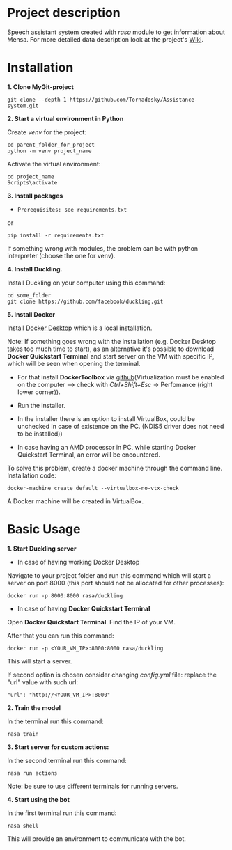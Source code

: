# Project description
Speech assistant system created with _rasa_ module to get information about Mensa.
For more detailed data description look at the project's [Wiki](https://github.com/Tornadosky/Assistance-system/wiki).

# Installation

**1. Clone MyGit-project**

```
git clone --depth 1 https://github.com/Tornadosky/Assistance-system.git
```

**2. Start a virtual environment in Python**

Create _venv_ for the project:
```
cd parent_folder_for_project
python -m venv project_name
```
Activate the virtual environment:
```
cd project_name
Scripts\activate
```
**3. Install packages**

- `Prerequisites: see requirements.txt`

or
```
pip install -r requirements.txt
```

If something wrong with modules, the problem can be with python interpreter (choose the one for venv).

**4. Install Duckling.** 

Install Duckling on your computer using this command:

```
cd some_folder
git clone https://github.com/facebook/duckling.git
```
**5. Install Docker**

Install [Docker Desktop](https://www.docker.com/) which is a local installation.

Note: If something goes wrong with the installation (e.g. Docker Desktop takes too much time to start), as an alternative it's possible to download **Docker Quickstart Terminal** and start server on the VM with specific IP, which will be seen when opening the terminal.

+ For that install **DockerToolbox** via [github](https://github.com/docker-archive/toolbox/releases)(Virtualization must be enabled on the computer --> check with _Ctrl+Shift+Esc_ -> Perfomance (right lower corner)).

+ Run the installer.

+ In the installer there is an option to install VirtualBox, could be unchecked in case of existence on the PC. (NDIS5 driver does not need to be installed))

+ In case having an AMD processor in PC, while starting Docker Quickstart Terminal, an error will be encountered.

To solve this problem, create a docker machine through the command line. Installation code:

```
docker-machine create default --virtualbox-no-vtx-check
```
A Docker machine will be created in VirtualBox.

# Basic Usage

**1. Start Duckling server**

+ In case of having working Docker Desktop

Navigate to your project folder and run this command which will start a server on port 8000 (this port should not be allocated for other processes):
```
docker run -p 8000:8000 rasa/duckling
```

+ In case of having **Docker Quickstart Terminal**

Open **Docker Quickstart Terminal**. Find the IP of your VM.

After that you can run this command:

```
docker run -p <YOUR_VM_IP>:8000:8000 rasa/duckling
```

This will start a server.

If second option is chosen consider changing _config.yml_ file: replace the "url" value with such url:

```
"url": "http://<YOUR_VM_IP>:8000"
```

**2. Train the model**

In the terminal run this command:
```
rasa train
```

**3. Start server for custom actions:**

In the second terminal run this command:
```
rasa run actions
```

Note: be sure to use different terminals for running servers.

**4. Start using the bot**

In the first terminal run this command:
```
rasa shell
```    
This will provide an environment to communicate with the bot.